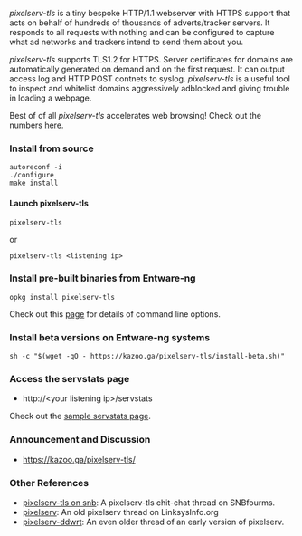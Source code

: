 _pixelserv-tls_ is a tiny bespoke HTTP/1.1 webserver with HTTPS support that acts on behalf of hundreds of thousands of adverts/tracker servers. It responds to all requests with nothing and can be configured to capture what ad networks and trackers intend to send them about you.

_pixelserv-tls_ supports TLS1.2 for HTTPS. Server certificates for domains are automatically generated on demand and on the first request. It can output access log and HTTP POST contnets to syslog. _pixelserv-tls_ is a useful tool to inspect and whitelist domains aggressively adblocked and giving trouble in loading a webpage.

Best of of all _pixelserv-tls_ accelerates web browsing! Check out the numbers [here](https://kazoo.ga/pixelserv-tls-more-is-less/).

### Install from source

````
autoreconf -i
./configure
make install
````
#### Launch pixelserv-tls
````
pixelserv-tls
````
or
````
pixelserv-tls <listening ip>
````

### Install pre-built binaries from Entware-ng
````
opkg install pixelserv-tls
````

Check out this [page](/pixelserv-tls/wiki/Command-Line-Options) for details of command line options.

### Install beta versions on Entware-ng systems
````
sh -c "$(wget -qO - https://kazoo.ga/pixelserv-tls/install-beta.sh)"
````

### Access the servstats page

* http://\<your listening ip\>/servstats

Check out the [sample servstats page](/kvic-z/pixelserv-tls/wiki/pixelserv‑tls-servstats).


### Announcement and Discussion

* https://kazoo.ga/pixelserv-tls/


### Other References
* [pixelserv-tls on snb]: A pixelserv-tls chit-chat thread on SNBfourms.
* [pixelserv]: An old pixelserv thread on LinksysInfo.org
* [pixelserv-ddwrt]: An even older thread of an early version of pixelserv.

[pixelserv-tls on snb]: <http://www.snbforums.com/threads/pixelserv-a-better-one-pixel-webserver-for-adblock.26114>
[pixelserv]: <http://www.linksysinfo.org/index.php?threads/pixelserv-compiled-to-run-on-router-wrt54g.30509/page-3#post-229342>
[pixelserv-ddwrt]: <http://www.dd-wrt.com/phpBB2/viewtopic.php?p=685201>
